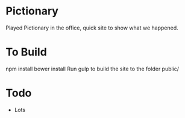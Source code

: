 # Pictionary
Played Pictionary in the office, quick site to show what we happened.

# To Build
npm install
bower install
Run gulp to build the site to the folder public/

# Todo
- Lots
